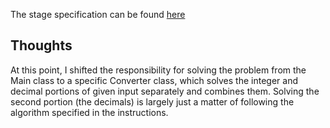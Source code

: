 The stage specification can be found [here](https://hyperskill.org/projects/41/stages/218/implement)

## Thoughts

At this point, I shifted the responsibility for solving the problem from the Main class
to a specific Converter class, which solves the integer and decimal portions of given
input separately and combines them. Solving the second portion (the decimals) is largely
just a matter of following the algorithm specified in the instructions.
